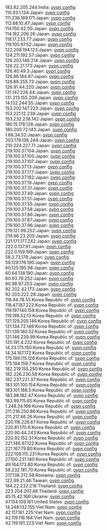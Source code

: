 183.82.205.244:India: [ovpn config](vpn/183_82_205_244.ovpn)  
110.93.1.134:Japan: [ovpn config](vpn/110_93_1_134.ovpn)  
111.238.189.171:Japan: [ovpn config](vpn/111_238_189_171.ovpn)  
112.68.10.47:Japan: [ovpn config](vpn/112_68_10_47.ovpn)  
114.150.42.50:Japan: [ovpn config](vpn/114_150_42_50.ovpn)  
114.182.206.26:Japan: [ovpn config](vpn/114_182_206_26.ovpn)  
118.17.233.77:Japan: [ovpn config](vpn/118_17_233_77.ovpn)  
119.105.97.52:Japan: [ovpn config](vpn/119_105_97_52.ovpn)  
122.208.194.123:Japan: [ovpn config](vpn/122_208_194_123.ovpn)  
124.211.192.57:Japan: [ovpn config](vpn/124_211_192_57.ovpn)  
126.203.146.214:Japan: [ovpn config](vpn/126_203_146_214.ovpn)  
126.22.21.173:Japan: [ovpn config](vpn/126_22_21_173.ovpn)  
126.40.49.3:Japan: [ovpn config](vpn/126_40_49_3.ovpn)  
126.86.184.87:Japan: [ovpn config](vpn/126_86_184_87.ovpn)  
126.89.255.73:Japan: [ovpn config](vpn/126_89_255_73.ovpn)  
126.91.44.220:Japan: [ovpn config](vpn/126_91_44_220.ovpn)  
131.147.226.44:Japan: [ovpn config](vpn/131_147_226_44.ovpn)  
131.213.155.209:Japan: [ovpn config](vpn/131_213_155_209.ovpn)  
14.132.244.55:Japan: [ovpn config](vpn/14_132_244_55.ovpn)  
153.202.147.223:Japan: [ovpn config](vpn/153_202_147_223.ovpn)  
153.221.12.239:Japan: [ovpn config](vpn/153_221_12_239.ovpn)  
153.232.238.142:Japan: [ovpn config](vpn/153_232_238_142.ovpn)  
180.15.178.128:Japan: [ovpn config](vpn/180_15_178_128.ovpn)  
180.200.72.143:Japan: [ovpn config](vpn/180_200_72_143.ovpn)  
1.66.34.52:Japan: [ovpn config](vpn/1_66_34_52.ovpn)  
203.179.136.244:Japan: [ovpn config](vpn/203_179_136_244.ovpn)  
210.224.227.71:Japan: [ovpn config](vpn/210_224_227_71.ovpn)  
219.100.37.104:Japan: [ovpn config](vpn/219_100_37_104.ovpn)  
219.100.37.105:Japan: [ovpn config](vpn/219_100_37_105.ovpn)  
219.100.37.107:Japan: [ovpn config](vpn/219_100_37_107.ovpn)  
219.100.37.13:Japan: [ovpn config](vpn/219_100_37_13.ovpn)  
219.100.37.177:Japan: [ovpn config](vpn/219_100_37_177.ovpn)  
219.100.37.182:Japan: [ovpn config](vpn/219_100_37_182.ovpn)  
219.100.37.19:Japan: [ovpn config](vpn/219_100_37_19.ovpn)  
219.100.37.31:Japan: [ovpn config](vpn/219_100_37_31.ovpn)  
219.100.37.49:Japan: [ovpn config](vpn/219_100_37_49.ovpn)  
219.100.37.51:Japan: [ovpn config](vpn/219_100_37_51.ovpn)  
219.100.37.55:Japan: [ovpn config](vpn/219_100_37_55.ovpn)  
219.100.37.58:Japan: [ovpn config](vpn/219_100_37_58.ovpn)  
219.100.37.86:Japan: [ovpn config](vpn/219_100_37_86.ovpn)  
219.100.37.87:Japan: [ovpn config](vpn/219_100_37_87.ovpn)  
219.100.37.96:Japan: [ovpn config](vpn/219_100_37_96.ovpn)  
219.121.99.252:Japan: [ovpn config](vpn/219_121_99_252.ovpn)  
219.96.23.205:Japan: [ovpn config](vpn/219_96_23_205.ovpn)  
221.171.177.242:Japan: [ovpn config](vpn/221_171_177_242.ovpn)  
222.0.137.91:Japan: [ovpn config](vpn/222_0_137_91.ovpn)  
222.0.159.199:Japan: [ovpn config](vpn/222_0_159_199.ovpn)  
58.3.73.179:Japan: [ovpn config](vpn/58_3_73_179.ovpn)  
59.129.176.190:Japan: [ovpn config](vpn/59_129_176_190.ovpn)  
60.125.195.98:Japan: [ovpn config](vpn/60_125_195_98.ovpn)  
60.64.138.190:Japan: [ovpn config](vpn/60_64_138_190.ovpn)  
60.93.79.252:Japan: [ovpn config](vpn/60_93_79_252.ovpn)  
60.98.97.253:Japan: [ovpn config](vpn/60_98_97_253.ovpn)  
92.202.42.173:Japan: [ovpn config](vpn/92_202_42_173.ovpn)  
92.203.222.28:Japan: [ovpn config](vpn/92_203_222_28.ovpn)  
118.44.78.55:Korea Republic of: [ovpn config](vpn/118_44_78_55.ovpn)  
118.47.187.222:Korea Republic of: [ovpn config](vpn/118_47_187_222.ovpn)  
119.197.140.158:Korea Republic of: [ovpn config](vpn/119_197_140_158.ovpn)  
119.198.52.13:Korea Republic of: [ovpn config](vpn/119_198_52_13.ovpn)  
121.129.205.146:Korea Republic of: [ovpn config](vpn/121_129_205_146.ovpn)  
121.134.72.146:Korea Republic of: [ovpn config](vpn/121_134_72_146.ovpn)  
121.139.180.52:Korea Republic of: [ovpn config](vpn/121_139_180_52.ovpn)  
121.146.239.99:Korea Republic of: [ovpn config](vpn/121_146_239_99.ovpn)  
125.191.4.232:Korea Republic of: [ovpn config](vpn/125_191_4_232.ovpn)  
14.33.175.150:Korea Republic of: [ovpn config](vpn/14_33_175_150.ovpn)  
14.34.167.172:Korea Republic of: [ovpn config](vpn/14_34_167_172.ovpn)  
175.194.115.126:Korea Republic of: [ovpn config](vpn/175_194_115_126.ovpn)  
175.194.159.7:Korea Republic of: [ovpn config](vpn/175_194_159_7.ovpn)  
182.219.155.250:Korea Republic of: [ovpn config](vpn/182_219_155_250.ovpn)  
182.226.230.58:Korea Republic of: [ovpn config](vpn/182_226_230_58.ovpn)  
182.237.221.37:Korea Republic of: [ovpn config](vpn/182_237_221_37.ovpn)  
183.101.100.154:Korea Republic of: [ovpn config](vpn/183_101_100_154.ovpn)  
183.101.188.5:Korea Republic of: [ovpn config](vpn/183_101_188_5.ovpn)  
183.98.182.47:Korea Republic of: [ovpn config](vpn/183_98_182_47.ovpn)  
183.99.115.65:Korea Republic of: [ovpn config](vpn/183_99_115_65.ovpn)  
1.248.34.168:Korea Republic of: [ovpn config](vpn/1_248_34_168.ovpn)  
211.216.250.86:Korea Republic of: [ovpn config](vpn/211_216_250_86.ovpn)  
211.217.46.26:Korea Republic of: [ovpn config](vpn/211_217_46_26.ovpn)  
220.116.226.67:Korea Republic of: [ovpn config](vpn/220_116_226_67.ovpn)  
220.81.170.8:Korea Republic of: [ovpn config](vpn/220_81_170_8.ovpn)  
220.90.44.243:Korea Republic of: [ovpn config](vpn/220_90_44_243.ovpn)  
220.92.152.31:Korea Republic of: [ovpn config](vpn/220_92_152_31.ovpn)  
221.146.97.122:Korea Republic of: [ovpn config](vpn/221_146_97_122.ovpn)  
221.167.79.80:Korea Republic of: [ovpn config](vpn/221_167_79_80.ovpn)  
222.108.115.231:Korea Republic of: [ovpn config](vpn/222_108_115_231.ovpn)  
27.100.231.140:Korea Republic of: [ovpn config](vpn/27_100_231_140.ovpn)  
49.164.173.80:Korea Republic of: [ovpn config](vpn/49_164_173_80.ovpn)  
58.232.181.70:Korea Republic of: [ovpn config](vpn/58_232_181_70.ovpn)  
217.138.212.58:Romania: [ovpn config](vpn/217_138_212_58.ovpn)  
122.99.21.46:Taiwan: [ovpn config](vpn/122_99_21_46.ovpn)  
184.22.232.216:Thailand: [ovpn config](vpn/184_22_232_216.ovpn)  
223.204.207.48:Thailand: [ovpn config](vpn/223_204_207_48.ovpn)  
45.15.42.166:Ukraine: [ovpn config](vpn/45_15_42_166.ovpn)  
47.154.109.161:United States: [ovpn config](vpn/47_154_109_161.ovpn)  
14.248.132.155:Viet Nam: [ovpn config](vpn/14_248_132_155.ovpn)  
42.117.161.225:Viet Nam: [ovpn config](vpn/42_117_161_225.ovpn)  
42.119.116.164:Viet Nam: [ovpn config](vpn/42_119_116_164.ovpn)  
42.119.191.223:Viet Nam: [ovpn config](vpn/42_119_191_223.ovpn)  
